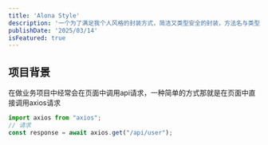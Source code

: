 ```yaml
---
title: 'Alona Style'
description: '一个为了满足我个人风格的封装方式，简洁又类型安全的封装，方法名与类型定义又能于后端服务保持极致的相似度。极致的解决多语言和Api封装时零散无关联的问题'
publishDate: '2025/03/14'
isFeatured: true
---
```



## 项目背景

在做业务项目中经常会在页面中调用api请求，一种简单的方式那就是在页面中直接调用axios请求

```ts
import axios from "axios";
// 请求
const response = await axios.get("/api/user");
```